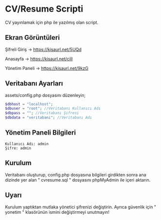 # CV/Resume Scripti
CV yayınlamak için php ile yazılmış olan script.

## Ekran Görüntüleri

Şifreli Giriş -> https://kisaurl.net/5UQd

Anasayfa -> https://kisaurl.net/ciIl

Yönetim Paneli -> https://kisaurl.net/9kzG

## Veritabanı Ayarları

assets/config.php dosyasını düzenleyin;
```php
$dbhost = "localhost";
$dbuser = "root"; //Veritabanı Kullanıcı Adı
$dbpass = ""; //Veritabanı Şifresi
$dbdata = "veritabani"; //Veritabanı Adı
```
## Yönetim Paneli Bilgileri
```
Kullanıcı Adı: admin
Şifre: admin
```
## Kurulum

Veritabanı oluşturup, config.php dosyasına bilgileri girdikten sonra ana dizinde yer alan " cvresume.sql " dosyasını phpMyAdmin ile içeri aktarın.

## Uyarı
Kurulum yaptıktan mutlaka yönetici şifrenizi değiştirin. Ayrıca güvenlik için " yonetim " klasörünün ismini değiştirmeyi unutmayın!